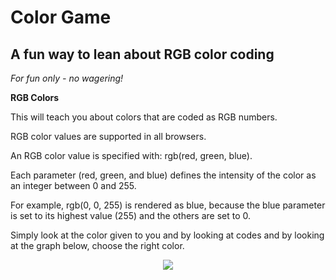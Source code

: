 Color Game
==============

A fun way to lean about RGB color coding
--------------

*For fun only - no wagering!*

**RGB Colors**

This will teach you about colors that are coded as RGB numbers. 

RGB color values are supported in all browsers.

An RGB color value is specified with: rgb(red, green, blue).

Each parameter (red, green, and blue) defines the intensity of the color as an integer between 0 and 255.

For example, rgb(0, 0, 255) is rendered as blue, because the blue parameter is set to its highest value (255) and the others are set to 0.

Simply look at the color given to you and by looking at codes and by looking at the graph below, choose the right color.

<p align="center">
  <img src="http://map.sdsu.edu/geog104/lecture/images/rgb.gif">
</p>